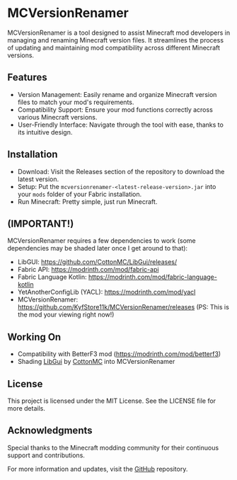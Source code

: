 # MCVersionRenamer
MCVersionRenamer is a tool designed to assist Minecraft mod developers in managing and renaming Minecraft version files. It streamlines the process of updating and maintaining mod compatibility across different Minecraft versions.

## Features
- Version Management: Easily rename and organize Minecraft version files to match your mod's requirements.
- Compatibility Support: Ensure your mod functions correctly across various Minecraft versions.
- User-Friendly Interface: Navigate through the tool with ease, thanks to its intuitive design.
## Installation
- Download: Visit the Releases section of the repository to download the latest version.
- Setup: Put the `mcversionrenamer-<latest-release-version>.jar` into your `mods` folder of your Fabric installation.
- Run Minecraft: Pretty simple, just run Minecraft.

## (IMPORTANT!)
MCVersionRenamer requires a few dependencies to work (some dependencies may be shaded later once I get around to that):
- LibGUI: https://github.com/CottonMC/LibGui/releases/
- Fabric API: https://modrinth.com/mod/fabric-api
- Fabric Language Kotlin: https://modrinth.com/mod/fabric-language-kotlin
- YetAnotherConfigLib (YACL): https://modrinth.com/mod/yacl
- MCVersionRenamer: https://github.com/KyfStore11k/MCVersionRenamer/releases (PS: This is the mod your viewing right now!)

## Working On
- Compatibility with BetterF3 mod (https://modrinth.com/mod/betterf3)
- Shading [LibGui](https://github.com/CottonMC/LibGui/releases) by [CottonMC](https://github.com/CottonMC) into MCVersionRenamer

## License
This project is licensed under the MIT License. See the LICENSE file for more details.

## Acknowledgments
Special thanks to the Minecraft modding community for their continuous support and contributions.

For more information and updates, visit the [GitHub](https://github.com/KyfStore11k/MCVersionRenamer) repository.